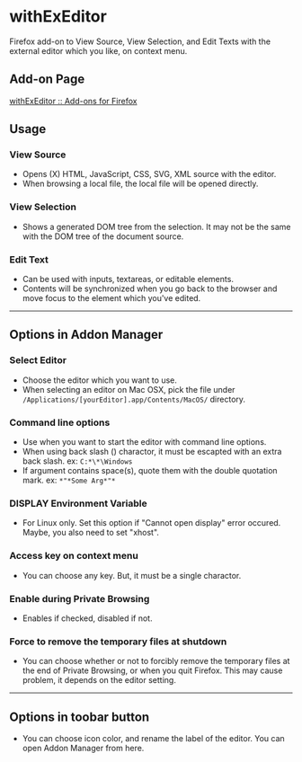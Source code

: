 # withExEditor
Firefox add-on to View Source, View Selection, and Edit Texts with the external editor which you like, on context menu.

## Add-on Page
[withExEditor :: Add-ons for Firefox](https://addons.mozilla.org/ja/firefox/addon/withexeditor/ "withExEditor :: Add-ons for Firefox")

## Usage
### View Source
* Opens (X) HTML, JavaScript, CSS, SVG, XML source with the editor.
* When browsing a local file, the local file will be opened directly.
### View Selection
* Shows a generated DOM tree from the selection. It may not be the same with the DOM tree of the document source.
### Edit Text
* Can be used with inputs, textareas, or editable elements.
* Contents will be synchronized when you go back to the browser and move focus to the element which you've edited.
***
## Options in Addon Manager
### Select Editor
* Choose the editor which you want to use.
* When selecting an editor on Mac OSX, pick the file under `/Applications/[yourEditor].app/Contents/MacOS/` directory.
### Command line options
* Use when you want to start the editor with command line options.
* When using back slash (\) charactor, it must be escapted with an extra back slash.
ex: `C:*\*\Windows`
* If argument contains space(s), quote them with the double quotation mark.
ex: `*"*Some Arg*"*`
### DISPLAY Environment Variable
* For Linux only. Set this option if "Cannot open display" error occured. Maybe, you also need to set "xhost".
### Access key on context menu
* You can choose any key. But, it must be a single charactor.
### Enable during Private Browsing
* Enables if checked, disabled if not.
### Force to remove the temporary files at shutdown
* You can choose whether or not to forcibly remove the temporary files at the end of Private Browsing, or when you quit Firefox. This may cause problem, it depends on the editor setting.
***
## Options in toobar button
* You can choose icon color, and rename the label of the editor. You can open Addon Manager from here.
